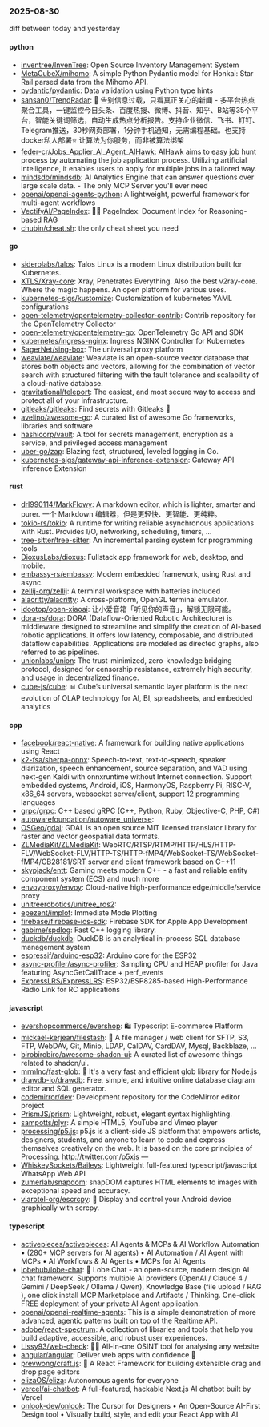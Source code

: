 ### 2025-08-30
diff between today and yesterday

#### python
* [inventree/InvenTree](https://github.com/inventree/InvenTree): Open Source Inventory Management System
* [MetaCubeX/mihomo](https://github.com/MetaCubeX/mihomo): A simple Python Pydantic model for Honkai: Star Rail parsed data from the Mihomo API.
* [pydantic/pydantic](https://github.com/pydantic/pydantic): Data validation using Python type hints
* [sansan0/TrendRadar](https://github.com/sansan0/TrendRadar): 🎯 告别信息过载，只看真正关心的新闻 - 多平台热点聚合工具，一键监控今日头条、百度热搜、微博、抖音、知乎、B站等35个平台，智能关键词筛选，自动生成热点分析报告。支持企业微信、飞书、钉钉、Telegram推送，30秒网页部署，1分钟手机通知，无需编程基础。也支持docker私人部署⭐ 让算法为你服务，而非被算法绑架
* [feder-cr/Jobs_Applier_AI_Agent_AIHawk](https://github.com/feder-cr/Jobs_Applier_AI_Agent_AIHawk): AIHawk aims to easy job hunt process by automating the job application process. Utilizing artificial intelligence, it enables users to apply for multiple jobs in a tailored way.
* [mindsdb/mindsdb](https://github.com/mindsdb/mindsdb): AI Analytics Engine that can answer questions over large scale data. - The only MCP Server you'll ever need
* [openai/openai-agents-python](https://github.com/openai/openai-agents-python): A lightweight, powerful framework for multi-agent workflows
* [VectifyAI/PageIndex](https://github.com/VectifyAI/PageIndex): 📄🧠 PageIndex: Document Index for Reasoning-based RAG
* [chubin/cheat.sh](https://github.com/chubin/cheat.sh): the only cheat sheet you need

#### go
* [siderolabs/talos](https://github.com/siderolabs/talos): Talos Linux is a modern Linux distribution built for Kubernetes.
* [XTLS/Xray-core](https://github.com/XTLS/Xray-core): Xray, Penetrates Everything. Also the best v2ray-core. Where the magic happens. An open platform for various uses.
* [kubernetes-sigs/kustomize](https://github.com/kubernetes-sigs/kustomize): Customization of kubernetes YAML configurations
* [open-telemetry/opentelemetry-collector-contrib](https://github.com/open-telemetry/opentelemetry-collector-contrib): Contrib repository for the OpenTelemetry Collector
* [open-telemetry/opentelemetry-go](https://github.com/open-telemetry/opentelemetry-go): OpenTelemetry Go API and SDK
* [kubernetes/ingress-nginx](https://github.com/kubernetes/ingress-nginx): Ingress NGINX Controller for Kubernetes
* [SagerNet/sing-box](https://github.com/SagerNet/sing-box): The universal proxy platform
* [weaviate/weaviate](https://github.com/weaviate/weaviate): Weaviate is an open-source vector database that stores both objects and vectors, allowing for the combination of vector search with structured filtering with the fault tolerance and scalability of a cloud-native database​.
* [gravitational/teleport](https://github.com/gravitational/teleport): The easiest, and most secure way to access and protect all of your infrastructure.
* [gitleaks/gitleaks](https://github.com/gitleaks/gitleaks): Find secrets with Gitleaks 🔑
* [avelino/awesome-go](https://github.com/avelino/awesome-go): A curated list of awesome Go frameworks, libraries and software
* [hashicorp/vault](https://github.com/hashicorp/vault): A tool for secrets management, encryption as a service, and privileged access management
* [uber-go/zap](https://github.com/uber-go/zap): Blazing fast, structured, leveled logging in Go.
* [kubernetes-sigs/gateway-api-inference-extension](https://github.com/kubernetes-sigs/gateway-api-inference-extension): Gateway API Inference Extension

#### rust
* [drl990114/MarkFlowy](https://github.com/drl990114/MarkFlowy): A markdown editor, which is lighter, smarter and purer. 一个 Markdown 编辑器，但是更轻快、更智能、更纯粹。
* [tokio-rs/tokio](https://github.com/tokio-rs/tokio): A runtime for writing reliable asynchronous applications with Rust. Provides I/O, networking, scheduling, timers, ...
* [tree-sitter/tree-sitter](https://github.com/tree-sitter/tree-sitter): An incremental parsing system for programming tools
* [DioxusLabs/dioxus](https://github.com/DioxusLabs/dioxus): Fullstack app framework for web, desktop, and mobile.
* [embassy-rs/embassy](https://github.com/embassy-rs/embassy): Modern embedded framework, using Rust and async.
* [zellij-org/zellij](https://github.com/zellij-org/zellij): A terminal workspace with batteries included
* [alacritty/alacritty](https://github.com/alacritty/alacritty): A cross-platform, OpenGL terminal emulator.
* [idootop/open-xiaoai](https://github.com/idootop/open-xiaoai): 让小爱音箱「听见你的声音」，解锁无限可能。
* [dora-rs/dora](https://github.com/dora-rs/dora): DORA (Dataflow-Oriented Robotic Architecture) is middleware designed to streamline and simplify the creation of AI-based robotic applications. It offers low latency, composable, and distributed dataflow capabilities. Applications are modeled as directed graphs, also referred to as pipelines.
* [unionlabs/union](https://github.com/unionlabs/union): The trust-minimized, zero-knowledge bridging protocol, designed for censorship resistance, extremely high security, and usage in decentralized finance.
* [cube-js/cube](https://github.com/cube-js/cube): 📊 Cube’s universal semantic layer platform is the next evolution of OLAP technology for AI, BI, spreadsheets, and embedded analytics

#### cpp
* [facebook/react-native](https://github.com/facebook/react-native): A framework for building native applications using React
* [k2-fsa/sherpa-onnx](https://github.com/k2-fsa/sherpa-onnx): Speech-to-text, text-to-speech, speaker diarization, speech enhancement, source separation, and VAD using next-gen Kaldi with onnxruntime without Internet connection. Support embedded systems, Android, iOS, HarmonyOS, Raspberry Pi, RISC-V, x86_64 servers, websocket server/client, support 12 programming languages
* [grpc/grpc](https://github.com/grpc/grpc): C++ based gRPC (C++, Python, Ruby, Objective-C, PHP, C#)
* [autowarefoundation/autoware_universe](https://github.com/autowarefoundation/autoware_universe): 
* [OSGeo/gdal](https://github.com/OSGeo/gdal): GDAL is an open source MIT licensed translator library for raster and vector geospatial data formats.
* [ZLMediaKit/ZLMediaKit](https://github.com/ZLMediaKit/ZLMediaKit): WebRTC/RTSP/RTMP/HTTP/HLS/HTTP-FLV/WebSocket-FLV/HTTP-TS/HTTP-fMP4/WebSocket-TS/WebSocket-fMP4/GB28181/SRT server and client framework based on C++11
* [skypjack/entt](https://github.com/skypjack/entt): Gaming meets modern C++ - a fast and reliable entity component system (ECS) and much more
* [envoyproxy/envoy](https://github.com/envoyproxy/envoy): Cloud-native high-performance edge/middle/service proxy
* [unitreerobotics/unitree_ros2](https://github.com/unitreerobotics/unitree_ros2): 
* [epezent/implot](https://github.com/epezent/implot): Immediate Mode Plotting
* [firebase/firebase-ios-sdk](https://github.com/firebase/firebase-ios-sdk): Firebase SDK for Apple App Development
* [gabime/spdlog](https://github.com/gabime/spdlog): Fast C++ logging library.
* [duckdb/duckdb](https://github.com/duckdb/duckdb): DuckDB is an analytical in-process SQL database management system
* [espressif/arduino-esp32](https://github.com/espressif/arduino-esp32): Arduino core for the ESP32
* [async-profiler/async-profiler](https://github.com/async-profiler/async-profiler): Sampling CPU and HEAP profiler for Java featuring AsyncGetCallTrace + perf_events
* [ExpressLRS/ExpressLRS](https://github.com/ExpressLRS/ExpressLRS): ESP32/ESP8285-based High-Performance Radio Link for RC applications

#### javascript
* [evershopcommerce/evershop](https://github.com/evershopcommerce/evershop): 🛍️ Typescript E-commerce Platform
* [mickael-kerjean/filestash](https://github.com/mickael-kerjean/filestash): 📁 A file manager / web client for SFTP, S3, FTP, WebDAV, Git, Minio, LDAP, CalDAV, CardDAV, Mysql, Backblaze, ...
* [birobirobiro/awesome-shadcn-ui](https://github.com/birobirobiro/awesome-shadcn-ui): A curated list of awesome things related to shadcn/ui.
* [mrmlnc/fast-glob](https://github.com/mrmlnc/fast-glob): 🚀 It's a very fast and efficient glob library for Node.js
* [drawdb-io/drawdb](https://github.com/drawdb-io/drawdb): Free, simple, and intuitive online database diagram editor and SQL generator.
* [codemirror/dev](https://github.com/codemirror/dev): Development repository for the CodeMirror editor project
* [PrismJS/prism](https://github.com/PrismJS/prism): Lightweight, robust, elegant syntax highlighting.
* [sampotts/plyr](https://github.com/sampotts/plyr): A simple HTML5, YouTube and Vimeo player
* [processing/p5.js](https://github.com/processing/p5.js): p5.js is a client-side JS platform that empowers artists, designers, students, and anyone to learn to code and express themselves creatively on the web. It is based on the core principles of Processing. http://twitter.com/p5xjs —
* [WhiskeySockets/Baileys](https://github.com/WhiskeySockets/Baileys): Lightweight full-featured typescript/javascript WhatsApp Web API
* [zumerlab/snapdom](https://github.com/zumerlab/snapdom): snapDOM captures HTML elements to images with exceptional speed and accuracy.
* [viarotel-org/escrcpy](https://github.com/viarotel-org/escrcpy): 📱 Display and control your Android device graphically with scrcpy.

#### typescript
* [activepieces/activepieces](https://github.com/activepieces/activepieces): AI Agents & MCPs & AI Workflow Automation • (280+ MCP servers for AI agents) • AI Automation / AI Agent with MCPs • AI Workflows & AI Agents • MCPs for AI Agents
* [lobehub/lobe-chat](https://github.com/lobehub/lobe-chat): 🤯 Lobe Chat - an open-source, modern design AI chat framework. Supports multiple AI providers (OpenAI / Claude 4 / Gemini / DeepSeek / Ollama / Qwen), Knowledge Base (file upload / RAG ), one click install MCP Marketplace and Artifacts / Thinking. One-click FREE deployment of your private AI Agent application.
* [openai/openai-realtime-agents](https://github.com/openai/openai-realtime-agents): This is a simple demonstration of more advanced, agentic patterns built on top of the Realtime API.
* [adobe/react-spectrum](https://github.com/adobe/react-spectrum): A collection of libraries and tools that help you build adaptive, accessible, and robust user experiences.
* [Lissy93/web-check](https://github.com/Lissy93/web-check): 🕵️‍♂️ All-in-one OSINT tool for analysing any website
* [angular/angular](https://github.com/angular/angular): Deliver web apps with confidence 🚀
* [prevwong/craft.js](https://github.com/prevwong/craft.js): 🚀 A React Framework for building extensible drag and drop page editors
* [elizaOS/eliza](https://github.com/elizaOS/eliza): Autonomous agents for everyone
* [vercel/ai-chatbot](https://github.com/vercel/ai-chatbot): A full-featured, hackable Next.js AI chatbot built by Vercel
* [onlook-dev/onlook](https://github.com/onlook-dev/onlook): The Cursor for Designers • An Open-Source AI-First Design tool • Visually build, style, and edit your React App with AI
